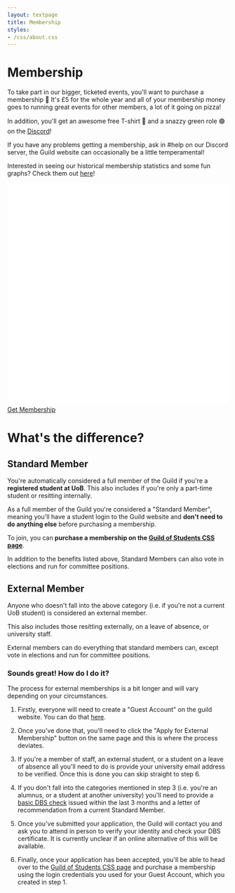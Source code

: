 ```yaml
---
layout: textpage
title: Membership
styles:
- /css/about.css
---
```


# Membership

To take part in our bigger, ticketed events, you'll want to purchase a
membership 🎉 It's £5 for the whole year and all of your membership money goes
to running great events for other members, a lot of it going on pizza!

In addition, you'll get an awesome free T-shirt 👕 and a snazzy green role 🟢 on the [Discord](/discord)!

If you have any problems getting a membership, ask in #help on our Discord
server, the Guild website can occasionally be a little temperamental!

Interested in seeing our historical membership statistics and some fun graphs? Check them out [here](/membership-stats)!

<div class="text-center">
  <a href="/join" class="button guild-button">
    <img src="/assets/about/guild-logo.svg" class="text-img" alt="Get Membership">
    Get Membership
  </a>
</div>



<div class="section-box" markdown="1">

<div class="text-center" markdown="1">

# What's the difference?

</div>

## Standard Member

You're automatically considered a full member of the Guild if you're a <b>registered student at UoB</b>. 
This also includes if you're only a part-time student or resitting internally.

As a full member of the Guild you're considered a "Standard Member", meaning you'll have a student login to the Guild website and <b>don't need to do anything else</b> before purchasing a membership.

To join, you can <b>purchase a membership on the [Guild of Students CSS page](/join)</b>.

In addition to the benefits listed above, Standard Members can also vote in elections and run for committee positions.

## External Member

Anyone who doesn't fall into the above category (i.e. if you're not a current UoB student) is considered an external member.

This also includes those resitting externally, on a leave of absence, or university staff.

External members can do everything that standard members can, except vote in elections and run for committee positions.

### Sounds great! How do I do it?

The process for external memberships is a bit longer and will vary depending on your circumstances.

1. Firstly, everyone will need to create a "Guest Account" on the guild website. You can do that [here](https://www.guildofstudents.com/about/memberships/).

2. Once you've done that, you'll need to click the "Apply for External Membership" button on the same page and this is where the process deviates.

3. If you're a member of staff, an external student, or a student on a leave of absence all you'll need to do is provide your university email address to be verified. Once this is done you can skip straight to step 6.

4. If you don't fall into the categories mentioned in step 3 (i.e. you're an alumnus, or a student at another university) you'll need to provide a [basic DBS check](https://www.gov.uk/request-copy-criminal-record) issued within the last 3 months and a letter of recommendation from a current Standard Member.

5. Once you've submitted your application, the Guild will contact you and ask you to attend in person to verify your identity and check your DBS certificate. It is currently unclear if an online alternative of this will be available. 

6. Finally, once your application has been accepted, you'll be able to head over to the [Guild of Students CSS page](/join) and purchase a membership using the login credentials you used for your Guest Account, which you created in step 1.


</div>
